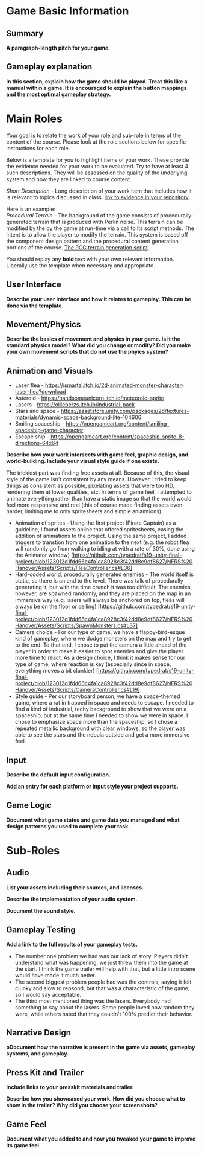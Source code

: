 # Game Basic Information #

## Summary ##

**A paragraph-length pitch for your game.**

## Gameplay explanation ##

**In this section, explain how the game should be played. Treat this like a manual within a game. It is encouraged to explain the button mappings and the most optimal gameplay strategy.**




# Main Roles #

Your goal is to relate the work of your role and sub-role in terms of the content of the course. Please look at the role sections below for specific instructions for each role.

Below is a template for you to highlight items of your work. These provide the evidence needed for your work to be evaluated. Try to have at least 4 such descriptions. They will be assessed on the quality of the underlying system and how they are linked to course content. 

*Short Description* - Long description of your work item that includes how it is relevant to topics discussed in class. [link to evidence in your repository](https://github.com/dr-jam/ECS189L/edit/project-description/ProjectDocumentTemplate.md)

Here is an example:  
*Procedural Terrain* - The background of the game consists of procedurally-generated terrain that is produced with Perlin noise. This terrain can be modified by the by the game at run-time via a call to its script methods. The intent is to allow the player to modify the terrain. This system is based off the component design pattern and the procedural content generation portions of the course. [The PCG terrain generation script](https://github.com/dr-jam/CameraControlExercise/blob/513b927e87fc686fe627bf7d4ff6ff841cf34e9f/Obscura/Assets/Scripts/TerrainGenerator.cs#L6).

You should replay any **bold text** with your own relevant information. Liberally use the template when necessary and appropriate.

## User Interface

**Describe your user interface and how it relates to gameplay. This can be done via the template.**

## Movement/Physics

**Describe the basics of movement and physics in your game. Is it the standard physics model? What did you change or modify? Did you make your own movement scripts that do not use the phyics system?**

## Animation and Visuals
* Laser flea - https://ismartal.itch.io/2d-animated-monster-character-laser-flea?download
* Asteroid - https://handsomeunicorn.itch.io/meteoroid-sprite
* Lasers - https://ollieberzs.itch.io/industrial-pack
* Stars and space - https://assetstore.unity.com/packages/2d/textures-materials/dynamic-space-background-lite-104606
* Smiling spaceship - https://opengameart.org/content/smiling-spaceship-game-character
* Escape ship - https://opengameart.org/content/spaceship-sprite-8-directions-64x64

**Describe how your work intersects with game feel, graphic design, and world-building. Include your visual style guide if one exists.**

The trickiest part was finding free assets at all. Because of this, the visual style of the game isn't consistent by any means. However, I tried to keep things as consistent as possible, pixelating assets that were too HD, rendering them at lower qualities, etc. In terms of game feel, I attempted to animate everything rather than have a static image so that the world would feel more responsive and real (this of course made finding assets even harder, limiting me to only spritesheets and simple aniamtions). 

* Animation of sprites - Using the first project (Pirate Captain) as a guideline, I found assets online that offered spritesheets, easing the addition of animations to the project. Using the same project, I added triggers to transtion from one animation to the next (e.g. the robot flea will randomly go from walking to idling at with a rate of 30%, done using the Animator window) [https://github.com/typedrat/s19-unity-final-project/blob/123012d1fdd66c4fa1ca8928c3f42dd8e9df8627/NFRS%20Hanover/Assets/Scripts/FleaController.cs#L36]
* Hard-coded world, procedurally generated enemies - The world itself is static, so there is an end to the level. There was talk of procedurally generating it, but with the time crunch it was too difficult. The enemies, however, are spawned randomly, and they are placed on the map in an immersive way (e.g. lasers will always be anchored on top, fleas will always be on the floor or ceiling) [https://github.com/typedrat/s19-unity-final-project/blob/123012d1fdd66c4fa1ca8928c3f42dd8e9df8627/NFRS%20Hanover/Assets/Scripts/SpawnMonsters.cs#L37]
* Camera choice - For our type of game, we have a flappy-bird-esque kind of gameplay, where we dodge monsters on the map and try to get to the end. To that end, I chose to put the camera a little ahead of the player in order to make it easier to spot enemies and give the player more time to react. As a design choice, I think it makes sense for our type of game, where reaction is key (especially since in space, everything moves a bit clunkier) [https://github.com/typedrat/s19-unity-final-project/blob/123012d1fdd66c4fa1ca8928c3f42dd8e9df8627/NFRS%20Hanover/Assets/Scripts/CameraController.cs#L19]
* Style guide - Per our storyboard person, we have a space-themed game, where a rat in trapped in space and needs to escape. I needed to find a kind of industrial, techy background to show that we were on a spaceship, but at the same time I needed to show we were in space. I chose to emphasize space more than the spaceship, so I chose a repeated metallic background with clear windows, so the player was able to see the stars and the nebula outside and get a more immersive feel. 


## Input

**Describe the default input configuration.**

**Add an entry for each platform or input style your project supports.**

## Game Logic

**Document what game states and game data you managed and what design patterns you used to complete your task.**

# Sub-Roles

## Audio

**List your assets including their sources, and licenses.**

**Describe the implementation of your audio system.**

**Document the sound style.** 

## Gameplay Testing

**Add a link to the full results of your gameplay tests.**

* The number one problem we had was our lack of story. Players didn't understand what was happening, we just threw them into the game at the start. I think the game trailer will help with that, but a little intro scene would have made it much better. 
* The second biggest problem people had was the controls, saying it felt clunky and slow to repsond, but that was a characteristic of the game, so I would say acceptable. 
* The third most mentioned thing was the lasers. Everybody had something to say about the lasers. Some people loved how random they were, while others hated that they couldn't 100% predict their behavior.

## Narrative Design

**oDocument how the narrative is present in the game via assets, gameplay systems, and gameplay.** 

## Press Kit and Trailer

**Include links to your presskit materials and trailer.**

**Describe how you showcased your work. How did you choose what to show in the trailer? Why did you choose your screenshots?**



## Game Feel

**Document what you added to and how you tweaked your game to improve its game feel.**
